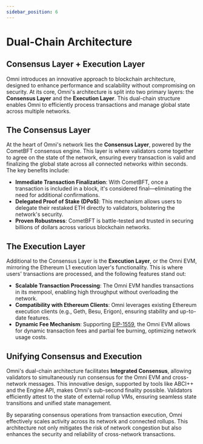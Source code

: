 ```yaml
---
sidebar_position: 6
---
```


# Dual-Chain Architecture

## Consensus Layer + Execution Layer

Omni introduces an innovative approach to blockchain architecture, designed to enhance performance and scalability without compromising on security. At its core, Omni's architecture is split into two primary layers: the **Consensus Layer** and the **Execution Layer**. This dual-chain structure enables Omni to efficiently process transactions and manage global state across multiple networks.

## The Consensus Layer

At the heart of Omni's network lies the **Consensus Layer**, powered by the CometBFT consensus engine. This layer is where validators come together to agree on the state of the network, ensuring every transaction is valid and finalizing the global state across all connected networks within seconds. The key benefits include:

- **Immediate Transaction Finalization**: With CometBFT, once a transaction is included in a block, it's considered final—eliminating the need for additional confirmations.
- **Delegated Proof of Stake (DPoS)**: This mechanism allows users to delegate their restaked ETH directly to validators, bolstering the network's security.
- **Proven Robustness**: CometBFT is battle-tested and trusted in securing billions of dollars across various blockchain networks.

## The Execution Layer

Additional to the Consensus Layer is the **Execution Layer**, or the Omni EVM, mirroring the Ethereum L1 execution layer's functionality. This is where users' transactions are processed, and the following features stand out:

- **Scalable Transaction Processing**: The Omni EVM handles transactions in its mempool, enabling high throughput without overloading the network.
- **Compatibility with Ethereum Clients**: Omni leverages existing Ethereum execution clients (e.g., Geth, Besu, Erigon), ensuring stability and up-to-date features.
- **Dynamic Fee Mechanism**: Supporting [EIP-1559](https://eips.ethereum.org/EIPS/eip-1559), the Omni EVM allows for dynamic transaction fees and partial fee burning, optimizing network usage costs.

## Unifying Consensus and Execution

Omni's dual-chain architecture facilitates **Integrated Consensus**, allowing validators to simultaneously run consensus for the Omni EVM and cross-network messages. This innovative design, supported by tools like ABCI++ and the Engine API, makes Omni's sub-second finality possible. Validators efficiently attest to the state of external rollup VMs, ensuring seamless state transitions and unified state management.

By separating consensus operations from transaction execution, Omni effectively scales activity across its network and connected rollups. This architecture not only mitigates the risk of network congestion but also enhances the security and reliability of cross-network transactions.
